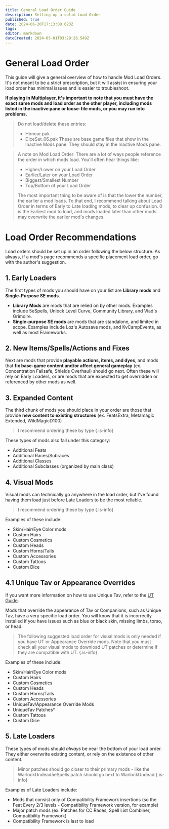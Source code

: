 ```yaml
---
title: General Load Order Guide
description: Setting up a solid Load Order
published: true
date: 2024-06-20T17:13:08.623Z
tags: 
editor: markdown
dateCreated: 2024-05-01T03:29:26.549Z
---
```


# General Load Order
This guide will give a general overview of how to handle Mod Load Orders. It's not meant to be a strict prescription, but it will assist in ensuring your load order has minimal issues and is easier to troubleshoot. 

**If playing in Multiplayer, it's important to note that you must have the exact same mods and load order as the other player, including mods listed in the inactive pane or loose-file mods, or you may run into problems.**

> Do not load/delete these entries:
> - Honour.pak
> - DiceSet_06.pak
> These are base game files that show in the Inactive Mods pane. They should stay in the Inactive Mods pane.
<!-- {blockquote:.is-danger} -->

> A note on Mod Load Order: There are a lot of ways people reference the order in which mods load. You'll often hear things like:
> - Higher/Lower on your Load Order
> - Earlier/Later on your Load Order
> - Biggest/Smallest Number
> - Top/Bottom of your Load Order
>
> The most important thing to be aware of is that the lower the number, the earlier a mod loads. To that end, I recommend talking about Load Order in terms of Early to Late loading mods, to clear up confusion. 0 is the Earliest mod to load, and mods loaded later than other mods may overwrite the earlier mod's changes. 
<!-- {blockquote:.is-info} -->

# Load Order Recommendations

Load orders should be set up in an order following the below structure. As always, if a mod's page recommends a specific placement load order, go with the author's suggestion.

## 1. Early Loaders
The first types of mods you should have on your list are **Library mods** and **Single-Purpose SE mods**.

- **Library Mods** are mods that are relied on by other mods. Examples include 5eSpells, Unlock Level Curve, Community Library, and Vlad's Grimoire.
- **Single-purpose SE mods** are mods that are standalone, and limited in scope. Examples include Loz's Autosave mods, and KvCampEvents, as well as most Frameworks.

## 2. New Items/Spells/Actions and Fixes
Next are mods that provide **playable actions, items, and dyes**, and mods that **fix base-game content and/or affect general gameplay** (ex. Concentration Failsafe, Shields Overhaul) should go next. Often these will rely on Early Loaders, or are mods that are expected to get overridden or referenced by other mods as well.

## 3. Expanded Content
The third chunk of mods you should place in your order are those that provide **new content to existing structures** (ex. FeatsExtra, Metamagic Extended, WildMagicD100)

> I recommend ordering these by type
{.is-info}

These types of mods also fall under this category:
- Additional Feats
- Additional Races/Subraces
- Additional Classes
- Additional Subclasses (organized by main class)

## 4. Visual Mods
Visual mods can technically go anywhere in the load order, but I've found having them load just before Late Loaders to be the most reliable.

> I recommend ordering these by type
{.is-info}

Examples of these include:
- Skin/Hair/Eye Color mods
- Custom Hairs
- Custom Cosmetics
- Custom Heads
- Custom Horns/Tails
- Custom Accessories
- Custom Tattoos
- Custom Dice

## 4.1 Unique Tav or Appearance Overrides
If you want more information on how to use Unique Tav, refer to the [UT Guide](/Tutorials/Mod-Use/Unique-Tav-Everything-you-need-to-know).

Mods that override the appearance of Tav or Companions, such as Unique Tav, have a very specific load order. You will know that it is incorrectly installed if you have issues such as blue or black skin, missing limbs, torso, or head.

>The following suggested load order for visual mods is only needed if you have UT or Appearance Override mods. Note that you must check all your visual mods to download UT patches or determine if they are compatible with UT.
{.is-info}

Examples of these include:
- Skin/Hair/Eye Color mods
- Custom Hairs
- Custom Cosmetics
- Custom Heads
- Custom Horns/Tails
- Custom Accessories
- UniqueTav/Appearance Override Mods
- UniqueTav Patches* 
- Custom Tattoos
- Custom Dice

## 5. Late Loaders
These types of mods should _always_ be near the bottom of your load order. They either overwrite existing content, or rely on the existence of other content.

> Minor patches should go closer to their primary mods - like the WarlockUndead5eSpells patch should go next to WarlockUndead
{.is-info}

Examples of Late Loaders include:
- Mods that consist only of Compatibility Framework insertions (so the Feat Every 2/3 levels - Compatibility Framework version, for example)
- Major patch mods (ex. Patches for CC Races, Spell List Combiner, Compatibility Framework)
- Compatibility Framework is last to load